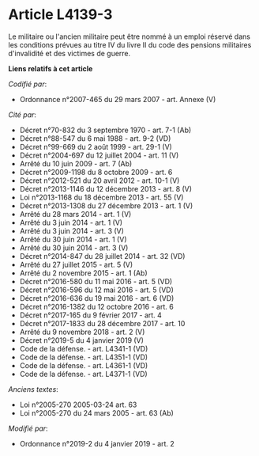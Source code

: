 # Article L4139-3

Le militaire ou l'ancien militaire peut être nommé à un emploi réservé dans les conditions prévues au titre IV du livre II du
code des pensions militaires d'invalidité et des victimes de guerre.

**Liens relatifs à cet article**

_Codifié par_:

  - Ordonnance n°2007-465 du 29 mars 2007 - art. Annexe (V)

_Cité par_:

  - Décret n°70-832 du 3 septembre 1970 - art. 7-1 (Ab)
  - Décret n°88-547 du 6 mai 1988 - art. 9-2 (VD)
  - Décret n°99-669 du 2 août 1999 - art. 29-1 (V)
  - Décret n°2004-697 du 12 juillet 2004 - art. 11 (V)
  - Arrêté du 10 juin 2009 - art. 7 (Ab)
  - Décret n°2009-1198 du 8 octobre 2009 - art. 6
  - Décret n°2012-521 du 20 avril 2012 - art. 10-1 (V)
  - Décret n°2013-1146 du 12 décembre 2013 - art. 8 (V)
  - Loi n°2013-1168 du 18 décembre 2013 - art. 55 (V)
  - Décret n°2013-1308 du 27 décembre 2013 - art. 1 (V)
  - Arrêté du 28 mars 2014 - art. 1 (V)
  - Arrêté du 3 juin 2014 - art. 1 (V)
  - Arrêté du 3 juin 2014 - art. 3 (V)
  - Arrêté du 30 juin 2014 - art. 1 (V)
  - Arrêté du 30 juin 2014 - art. 3 (V)
  - Décret n°2014-847 du 28 juillet 2014 - art. 32 (VD)
  - Arrêté du 27 juillet 2015 - art. 5 (V)
  - Arrêté du 2 novembre 2015 - art. 1 (Ab)
  - Décret n°2016-580 du 11 mai 2016 - art. 5 (VD)
  - Décret n°2016-596 du 12 mai 2016 - art. 5 (VD)
  - Décret n°2016-636 du 19 mai 2016 - art. 6 (VD)
  - Décret n°2016-1382 du 12 octobre 2016 - art. 6
  - Décret n°2017-165 du 9 février 2017 - art. 4
  - Décret n°2017-1833 du 28 décembre 2017 - art. 10
  - Arrêté du 9 novembre 2018 - art. 2 (V)
  - Décret n°2019-5 du 4 janvier 2019 (V)
  - Code de la défense. - art. L4341-1 (VD)
  - Code de la défense. - art. L4351-1 (VD)
  - Code de la défense. - art. L4361-1 (VD)
  - Code de la défense. - art. L4371-1 (VD)

_Anciens textes_:

  - Loi n°2005-270 2005-03-24 art. 63
  - Loi n°2005-270 du 24 mars 2005 - art. 63 (Ab)

_Modifié par_:

  - Ordonnance n°2019-2 du 4 janvier 2019 - art. 2
